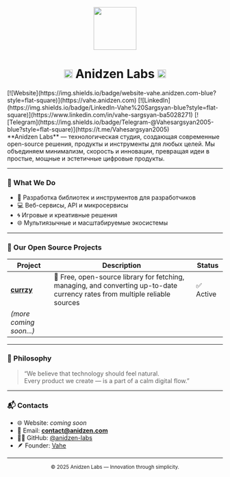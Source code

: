 <div align="center">
  <img src="https://raw.githubusercontent.com/anidzen-labs/Design-assets/refs/heads/main/anidzen/TRANSPARENT_WHITE_RING.png" height="100px">
  <h1><img src="https://raw.githubusercontent.com/anidzen-labs/Design-assets/refs/heads/main/anidzen/TRANSPARENT_TRANSPARENT_RING.png" height="20px"/> Anidzen Labs <img src="https://raw.githubusercontent.com/anidzen-labs/Design-assets/refs/heads/main/anidzen/TRANSPARENT_TRANSPARENT_RING.png" height="20px"/></h1>  
</div>

<div>
  [![Website](https://img.shields.io/badge/website-vahe.anidzen.com-blue?style=flat-square)](https://vahe.anidzen.com)
  [![LinkedIn](https://img.shields.io/badge/LinkedIn-Vahe%20Sargsyan-blue?style=flat-square)](https://www.linkedin.com/in/vahe-sargsyan-ba5028271)
  [![Telegram](https://img.shields.io/badge/Telegram-@Vahesargsyan2005-blue?style=flat-square)](https://t.me/Vahesargsyan2005)

</div>
 **Anidzen Labs** — технологическая студия, создающая современные open-source решения, продукты и инструменты для любых целей. Мы объединяем минимализм, скорость и инновации, превращая идеи в простые, мощные и эстетичные цифровые продукты.

---

### 💼 What We Do

- 🧩 Разработка библиотек и инструментов для разработчиков  
- 💻 Веб-сервисы, API и микросервисы  
- 🌀 Игровые и креативные решения  
- 🌐 Мультиязычные и масштабируемые экосистемы  

---

### 🚀 Our Open Source Projects

| Project | Description | Status |
|----------|--------------|---------|
| [**currzy**](https://github.com/anidzen-labs/currzy) | 💱 Free, open-source library for fetching, managing, and converting up-to-date currency rates from multiple reliable sources | ✅ Active |
| *(more coming soon...)* |  |  |

---

### 🧩 Philosophy

> “We believe that technology should feel natural.  
>  Every product we create — is a part of a calm digital flow.”

---

### 📬 Contacts

- 🌐 Website: *coming soon*  
- 💌 Email: **contact@anidzen.com**  
- 🧑‍💻 GitHub: [@anidzen-labs](https://github.com/anidzen-labs)  
- 🪶 Founder: [Vahe](https://github.com/vahegalstyan)

---

<div align="center">
  <sub>© 2025 Anidzen Labs — Innovation through simplicity.</sub>
</div>
